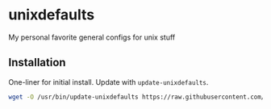 # unixdefaults

My personal favorite general configs for unix stuff

## Installation

One-liner for initial install.  Update with `update-unixdefaults`.

```bash
wget -O /usr/bin/update-unixdefaults https://raw.githubusercontent.com/justicefreed/unixdefaults/refs/heads/main/update-unixdefaults.sh && chmod +x /usr/bin/update-unixdefaults && /usr/bin/update-unixdefaults
```
